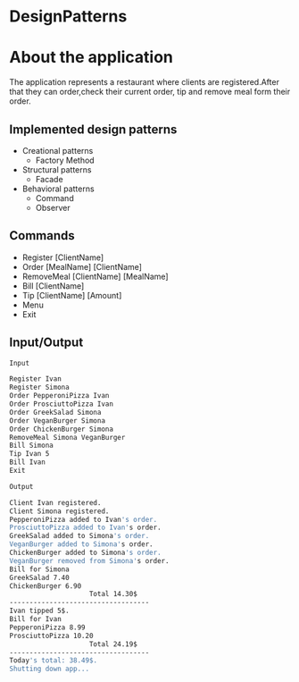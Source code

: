 # DesignPatterns
# About the application
<p>The application represents a restaurant where clients are registered.After that they can order,check their current order, tip and remove meal form their order.</p>

## Implemented design patterns
* Creational patterns
    * Factory Method
* Structural patterns
    * Facade
* Behavioral patterns
    * Command
    * Observer

## Commands
* Register [ClientName]
* Order [MealName] [ClientName]
* RemoveMeal [ClientName] [MealName]
* Bill [ClientName]
* Tip [ClientName] [Amount]
* Menu
* Exit


## Input/Output
```bash
Input

Register Ivan
Register Simona
Order PepperoniPizza Ivan 
Order ProsciuttoPizza Ivan
Order GreekSalad Simona
Order VeganBurger Simona
Order ChickenBurger Simona
RemoveMeal Simona VeganBurger
Bill Simona
Tip Ivan 5
Bill Ivan
Exit

Output

Client Ivan registered.
Client Simona registered.
PepperoniPizza added to Ivan's order.
ProsciuttoPizza added to Ivan's order.
GreekSalad added to Simona's order.
VeganBurger added to Simona's order.
ChickenBurger added to Simona's order.
VeganBurger removed from Simona's order.
Bill for Simona
GreekSalad 7.40
ChickenBurger 6.90
                    Total 14.30$
-----------------------------------
Ivan tipped 5$.
Bill for Ivan
PepperoniPizza 8.99
ProsciuttoPizza 10.20
                    Total 24.19$
-----------------------------------
Today's total: 38.49$.
Shutting down app...

```

